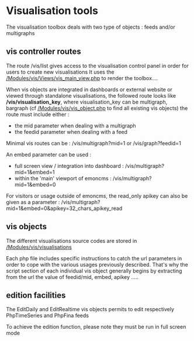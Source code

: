 # Visualisation tools

The visualisation toolbox deals with two type of objects : feeds and/or multigraphs

## vis controller routes

The route /vis/list gives access to the visualisation control panel in order for users to create new visualisations
It uses the [/Modules/vis/Views/vis_main_view.php](/Modules/vis/Views/vis_main_view.php) to render the toolbox....

When vis objects are integrated in dashboards or external website or viewed through standalone visualisations, 
the followed route looks like <b>/vis/visualisation_key</b>, where visualisation_key can be multigraph, bargraph 
(cf [/Modules/vis/vis_object.php](/Modules/vis/vis_object.php) to find all existing vis objects)
the route must include either : 
  - the mid parameter when dealing with a multigraph
  - the feedid parameter when dealing with a feed

Minimal vis routes can be : /vis/multigraph?mid=1 or /vis/graph?feedid=1

An embed parameter can be used : 
  - full screen view / integration into dashboard : /vis/multigraph?mid=1&embed=1
  - within the 'main' viewport of emoncms : /vis/multigraph?mid=1&embed=0

For visitors or usage outside of emoncms, the read_only apikey can also be given as a parameter : 
/vis/multigraph?mid=1&embed=0&apikey=32_chars_apikey_read

## vis objects

The different visualisations source codes are stored in  [/Modules/vis/visualisations](/Modules/vis/visualisations)

Each php file includes specific instructions to catch the url parameters in order to cope with the various usages previously described.
That's why the script section of each individual vis object generally begins by extracting 
from the url the value of feedid/mid, embed, apikey  .....

## edition facilities

The EditDaily and EditRealtime vis objects permits to edit respectively PhpTimeSeries and PhpFina feeds 

To achieve the edition function, please note they must be run in full screen mode
